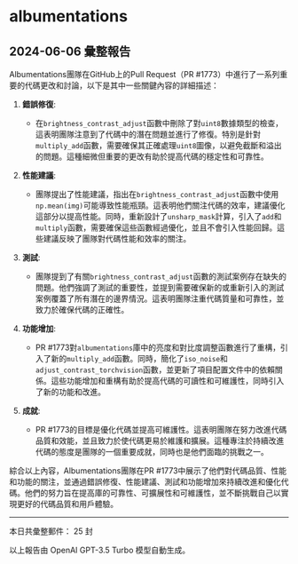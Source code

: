 # albumentations

## 2024-06-06 彙整報告

Albumentations團隊在GitHub上的Pull Request（PR #1773）中進行了一系列重要的代碼更改和討論，以下是其中一些關鍵內容的詳細描述：



1. **錯誤修復**:

   - 在`brightness_contrast_adjust`函數中刪除了對`uint8`數據類型的檢查，這表明團隊注意到了代碼中的潛在問題並進行了修復。特別是針對`multiply_add`函數，需要確保其正確處理`uint8`圖像，以避免截斷和溢出的問題。這種細微但重要的更改有助於提高代碼的穩定性和可靠性。



2. **性能建議**:

   - 團隊提出了性能建議，指出在`brightness_contrast_adjust`函數中使用`np.mean(img)`可能導致性能瓶頸。這表明他們關注代碼的效率，建議優化這部分以提高性能。同時，重新設計了`unsharp_mask`計算，引入了`add`和`multiply`函數，需要確保這些函數經過優化，並且不會引入性能回歸。這些建議反映了團隊對代碼性能和效率的關注。



3. **測試**:

   - 團隊提到了有關`brightness_contrast_adjust`函數的測試案例存在缺失的問題。他們強調了測試的重要性，並提到需要確保新的或重新引入的測試案例覆蓋了所有潛在的邊界情況。這表明團隊注重代碼質量和可靠性，並致力於確保代碼的正確性。



4. **功能增加**:

   - PR #1773對`albumentations`庫中的亮度和對比度調整函數進行了重構，引入了新的`multiply_add`函數。同時，簡化了`iso_noise`和`adjust_contrast_torchvision`函數，並更新了項目配置文件中的依賴關係。這些功能增加和重構有助於提高代碼的可讀性和可維護性，同時引入了新的功能和改進。



5. **成就**:

   - PR #1773的目標是優化代碼並提高可維護性。這表明團隊在努力改進代碼品質和效能，並且致力於使代碼更易於維護和擴展。這種專注於持續改進代碼的態度是團隊的一個重要成就，同時也是他們面臨的挑戰之一。



綜合以上內容，Albumentations團隊在PR #1773中展示了他們對代碼品質、性能和功能的關注，並通過錯誤修復、性能建議、測試和功能增加來持續改進和優化代碼。他們的努力旨在提高庫的可靠性、可擴展性和可維護性，並不斷挑戰自己以實現更好的代碼品質和用戶體驗。



---



本日共彙整郵件： 25 封



以上報告由 OpenAI GPT-3.5 Turbo 模型自動生成。